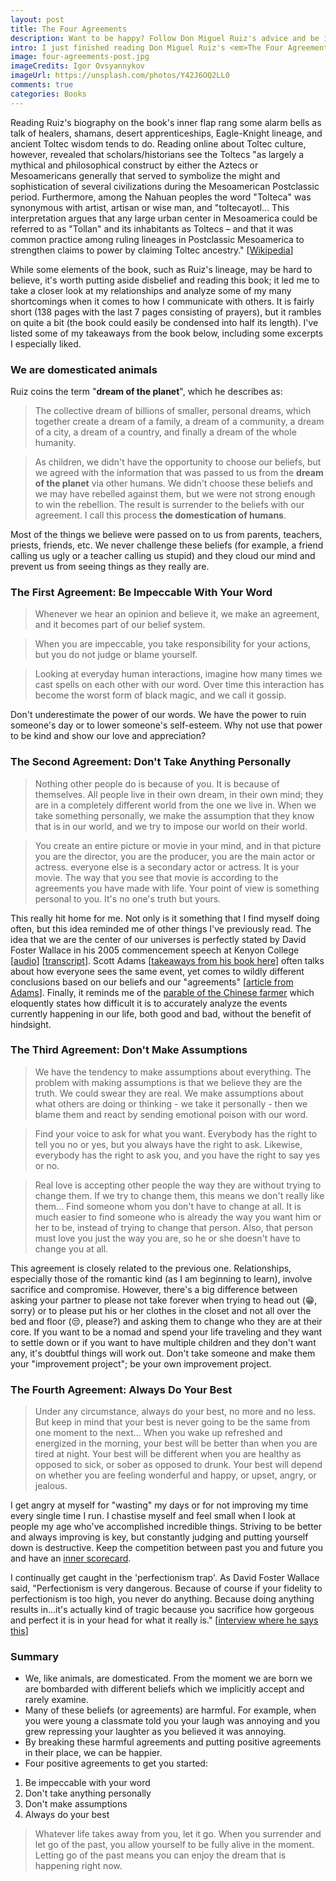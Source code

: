 ```yaml
---
layout: post
title: The Four Agreements
description: Want to be happy? Follow Don Miguel Ruiz's advice and be impeccable with your word, stop taking things personally and making assumptions, and always do your best.
intro: I just finished reading Don Miguel Ruiz's <em>The Four Agreements&#58; A Practical Guide to Personal Freedom (A Toltec Wisdom Book)</em>. Don Miguel Ruiz was raised in rural Mexico by his healer mother and his shaman grandfather. He became a surgeon, but after a car accident that nearly cost him his life, Ruiz returned home to learn from his mother. He then completed an apprenticeship under a shaman in the Mexican desert and moved to the United States. Ruiz says he is from the <a href="https://en.wikipedia.org/wiki/Eagle_warrior">Eagle-Knight lineage</a> and that The Four Agreements are based on ancient <a href="https://en.wikipedia.org/wiki/Toltec">Toltec</a> wisdom.
image: four-agreements-post.jpg
imageCredits: Igor Ovsyannykov
imageUrl: https://unsplash.com/photos/Y42J6OQ2LL0
comments: true
categories: Books
---
```


Reading Ruiz's biography on the book's inner flap rang some alarm bells as talk of healers, shamans, desert apprenticeships, Eagle-Knight lineage, and ancient Toltec wisdom tends to do. Reading online about Toltec culture, however, revealed that scholars/historians see the Toltecs "as largely a mythical and philosophical construct by either the Aztecs or Mesoamericans generally that served to symbolize the might and sophistication of several civilizations during the Mesoamerican Postclassic period. Furthermore, among the Nahuan peoples the word "Tolteca" was synonymous with artist, artisan or wise man, and "toltecayotl... This interpretation argues that any large urban center in Mesoamerica could be referred to as "Tollan" and its inhabitants as Toltecs – and that it was common practice among ruling lineages in Postclassic Mesoamerica to strengthen claims to power by claiming Toltec ancestry." [[Wikipedia](https://en.wikipedia.org/wiki/Toltec#Toltecs_as_myth)]

While some elements of the book, such as Ruiz's lineage, may be hard to believe, it's worth putting aside disbelief and reading this book; it led me to take a closer look at my relationships and analyze some of my many shortcomings when it comes to how I communicate with others. It is fairly short (138 pages with the last 7 pages consisting of prayers), but it rambles on quite a bit (the book could easily be condensed into half its length). I've listed some of my takeaways from the book below, including some excerpts I especially liked.

### We are domesticated animals
Ruiz coins the term "**dream of the planet**", which he describes as:
> The collective dream of billions of smaller, personal dreams, which together create a dream of a family, a dream of a community, a dream of a city, a dream of a country, and finally a dream of the whole humanity.

> As children, we didn't have the opportunity to choose our beliefs, but we agreed with the information that was passed to us from the **dream of the planet** via other humans. We didn't choose these beliefs and we may have rebelled against them, but we were not strong enough to win the rebellion. The result is surrender to the beliefs with our agreement. I call this process **the domestication of humans**.

Most of the things we believe were passed on to us from parents, teachers, priests, friends, etc. We never challenge these beliefs (for example, a friend calling us ugly or a teacher calling us stupid) and they cloud our mind and prevent us from seeing things as they really are.

### The First Agreement: Be Impeccable With Your Word
> Whenever we hear an opinion and believe it, we make an agreement, and it becomes part of our belief system.

> When you are impeccable, you take responsibility for your actions, but you do not judge or blame yourself.

> Looking at everyday human interactions, imagine how many times we cast spells on each other with our word. Over time this interaction has become the worst form of black magic, and we call it gossip.

Don't underestimate the power of our words. We have the power to ruin someone's day or to lower someone's self-esteem. Why not use that power to be kind and show our love and appreciation?

### The Second Agreement: Don't Take Anything Personally
> Nothing other people do is because of you. It is because of themselves. All people live in their own dream, in their own mind; they are in a completely different world from the one we live in. When we take something personally, we make the assumption that they know that is in our world, and we try to impose our world on their world.

> You create an entire picture or movie in your mind, and in that picture you are the director, you are the producer, you are the main actor or actress. everyone else is a secondary actor or actress. It is your movie. The way that you see that movie is according to the agreements you have made with life. Your point of view is something personal to you. It's no one's truth but yours.

This really hit home for me. Not only is it something that I find myself doing often, but this idea reminded me of other things I've previously read. The idea that we are the center of our universes is perfectly stated by David Foster Wallace in his 2005 commencement speech at Kenyon College [[audio](https://www.youtube.com/watch?v=8CrOL-ydFMI)] [[transcript](https://web.ics.purdue.edu/~drkelly/DFWKenyonAddress2005.pdf)]. Scott Adams [[takeaways from his book here](https://www.windespair.com/scott-adams-how-to-win-big/)] often talks about how everyone sees the same event, yet comes to wildly different conclusions based on our beliefs and our "agreements" [[article from Adams](http://blog.dilbert.com/post/157149611381/good-example-of-our-two-movie-reality)]. Finally, it reminds me of the [parable of the Chinese farmer](https://sivers.org/horses) which eloquently states how difficult it is to accurately analyze the events currently happening in our life, both good and bad, without the benefit of hindsight.

### The Third Agreement: Don't Make Assumptions
> We have the tendency to make assumptions about everything. The problem with making assumptions is that we believe they are the truth. We could swear they are real. We make assumptions about what others are doing or thinking - we take it personally - then we blame them and react by sending emotional poison with our word.

> Find your voice to ask for what you want. Everybody has the right to tell you no or yes, but you always have the right to ask. Likewise, everybody has the right to ask you, and you have the right to say yes or no.

> Real love is accepting other people the way they are without trying to change them. If we try to change them, this means we don't really like them... Find someone whom you don't have to change at all. It is much easier to find someone who is already the way you want him or her to be, instead of trying to change that person. Also, that person must love you just the way you are, so he or she doesn't have to change you at all.

This agreement is closely related to the previous one. Relationships, especially those of the romantic kind (as I am beginning to learn), involve sacrifice and compromise. However, there's a big difference between asking your partner to please not take forever when trying to head out (😁, sorry) or to please put his or her clothes in the closet and not all over the bed and floor (😒, please?) and asking them to change who they are at their core. If you want to be a nomad and spend your life traveling and they want to settle down or if you want to have multiple children and they don't want any, it's doubtful things will work out. Don't take someone and make them your "improvement project"; be your own improvement project.

### The Fourth Agreement: Always Do Your Best
> Under any circumstance, always do your best, no more and no less. But keep in mind that your best is never going to be the same from one moment to the next... When you wake up refreshed and energized in the morning, your best will be better than when you are tired at night. Your best will be different when you are healthy as opposed to sick, or sober as opposed to drunk. Your best will depend on whether you are feeling wonderful and happy, or upset, angry, or jealous.

I get angry at myself for "wasting" my days or for not improving my time every single time I run. I chastise myself and feel small when I look at people my age who've accomplished incredible things. Striving to be better and always improving is key, but constantly judging and putting yourself down is destructive. Keep the competition between past you and future you and have an [inner scorecard](https://www.farnamstreetblog.com/2016/08/the-inner-scorecard/).

I continually get caught in the 'perfectionism trap'. As David Foster Wallace said, "Perfectionism is very dangerous. Because of course if your fidelity to perfectionism is too high, you never do anything. Because doing anything results in...it's actually kind of tragic because you sacrifice how gorgeous and perfect it is in your head for what it really is." [[interview where he says this](https://www.youtube.com/watch?v=w5R8gduPZw4)]

### Summary
* We, like animals, are domesticated. From the moment we are born we are bombarded with different beliefs which we implicitly accept and rarely examine.
* Many of these beliefs (or agreements) are harmful. For example, when you were young a classmate told you your laugh was annoying and you grew repressing your laughter as you believed it was annoying.
* By breaking these harmful agreements and putting positive agreements in their place, we can be happier.
* Four positive agreements to get you started:
 1. Be impeccable with your word
 2. Don't take anything personally
 3. Don't make assumptions
 4. Always do your best

 > Whatever life takes away from you, let it go. When you surrender and let go of the past, you allow yourself to be fully alive in the moment. Letting go of the past means you can enjoy the dream that is happening right now.
